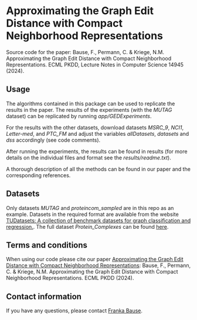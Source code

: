 # Approximating the Graph Edit Distance with Compact Neighborhood Representations
Source code for the paper: Bause, F., Permann, C. & Kriege, N.M. Approximating the Graph Edit Distance with Compact Neighborhood Representations. ECML PKDD, Lecture Notes in Computer
Science 14945 (2024). 

## Usage
The algorithms contained in this package can be used to replicate the results in the paper. 
The results of the experiments (with the *MUTAG* dataset) can be replicated by running *app/GEDExperiments*.

For the results with the other datasets, download datasets *MSRC_9*, *NCI1*, *Letter-med*, and *PTC_FM* and adjust the variables *allDatasets*, *datasets* and *dss* accordingly (see code comments).

After running the experiments, the results can be found in results (for more details on the individual files and format see the *results/readme.txt*).

A thorough description of all the methods can be found in our paper and the corresponding references.  

    
## Datasets
Only datasets *MUTAG* and *proteincom_sampled* are in this repo as an example.
Datasets in the required format are available from the website [TUDatasets: A collection of benchmark datasets for graph classification and regression.](https://chrsmrrs.github.io/datasets/).
The full dataset *Protein_Complexes* can be found [here](https://github.com/BiancaStoecker/complex-similarity-evaluation/tree/master/simulated_complexes/true_constraints).  

## Terms and conditions
When using our code please cite our paper [Approximating the Graph Edit Distance with Compact Neighborhood Representations](https://link.springer.com/chapter/10.1007/978-3-031-70362-1_18):
Bause, F., Permann, C. & Kriege, N.M. Approximating the Graph Edit Distance with Compact Neighborhood Representations. ECML PKDD (2024). 


## Contact information
If you have any questions, please contact [Franka Bause](https://dm.cs.univie.ac.at/team/person/112939/).
